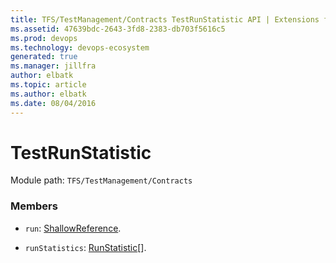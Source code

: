 ```yaml
---
title: TFS/TestManagement/Contracts TestRunStatistic API | Extensions for Azure DevOps Services
ms.assetid: 47639bdc-2643-3fd8-2383-db703f5616c5
ms.prod: devops
ms.technology: devops-ecosystem
generated: true
ms.manager: jillfra
author: elbatk
ms.topic: article
ms.author: elbatk
ms.date: 08/04/2016
---
```


# TestRunStatistic

Module path: `TFS/TestManagement/Contracts`


### Members

* `run`: [ShallowReference](../../../TFS/TestManagement/Contracts/ShallowReference.md). 

* `runStatistics`: [RunStatistic](../../../TFS/TestManagement/Contracts/RunStatistic.md)[]. 

